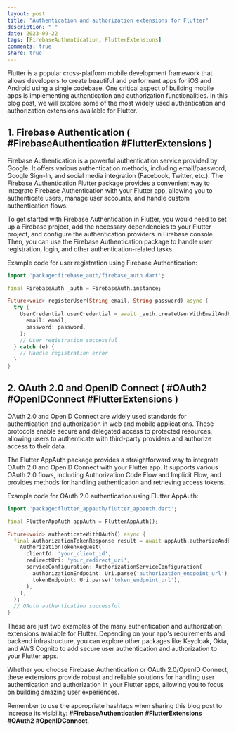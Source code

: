 ```yaml
---
layout: post
title: "Authentication and authorization extensions for Flutter"
description: " "
date: 2023-09-22
tags: [FirebaseAuthentication, FlutterExtensions]
comments: true
share: true
---
```


Flutter is a popular cross-platform mobile development framework that allows developers to create beautiful and performant apps for iOS and Android using a single codebase. One critical aspect of building mobile apps is implementing authentication and authorization functionalities. In this blog post, we will explore some of the most widely used authentication and authorization extensions available for Flutter.

## 1. Firebase Authentication ( #FirebaseAuthentication #FlutterExtensions ) 

Firebase Authentication is a powerful authentication service provided by Google. It offers various authentication methods, including email/password, Google Sign-In, and social media integration (Facebook, Twitter, etc.). The Firebase Authentication Flutter package provides a convenient way to integrate Firebase Authentication with your Flutter app, allowing you to authenticate users, manage user accounts, and handle custom authentication flows.

To get started with Firebase Authentication in Flutter, you would need to set up a Firebase project, add the necessary dependencies to your Flutter project, and configure the authentication providers in Firebase console. Then, you can use the Firebase Authentication package to handle user registration, login, and other authentication-related tasks. 

Example code for user registration using Firebase Authentication:

```dart
import 'package:firebase_auth/firebase_auth.dart';

final FirebaseAuth _auth = FirebaseAuth.instance;

Future<void> registerUser(String email, String password) async {
  try {
    UserCredential userCredential = await _auth.createUserWithEmailAndPassword(
      email: email,
      password: password,
    );
    // User registration successful
  } catch (e) {
    // Handle registration error
  }
}
```

## 2. OAuth 2.0 and OpenID Connect ( #OAuth2 #OpenIDConnect #FlutterExtensions ) 

OAuth 2.0 and OpenID Connect are widely used standards for authentication and authorization in web and mobile applications. These protocols enable secure and delegated access to protected resources, allowing users to authenticate with third-party providers and authorize access to their data.

The Flutter AppAuth package provides a straightforward way to integrate OAuth 2.0 and OpenID Connect with your Flutter app. It supports various OAuth 2.0 flows, including Authorization Code Flow and Implicit Flow, and provides methods for handling authentication and retrieving access tokens.

Example code for OAuth 2.0 authentication using Flutter AppAuth:

```dart
import 'package:flutter_appauth/flutter_appauth.dart';

final FlutterAppAuth appAuth = FlutterAppAuth();

Future<void> authenticateWithOAuth() async {
  final AuthorizationTokenResponse result = await appAuth.authorizeAndExchangeCode(
    AuthorizationTokenRequest(
      clientId: 'your_client_id',
      redirectUri: 'your_redirect_uri',
      serviceConfiguration: AuthorizationServiceConfiguration(
        authorizationEndpoint: Uri.parse('authorization_endpoint_url'),
        tokenEndpoint: Uri.parse('token_endpoint_url'),
      ),
    ),
  );
  // OAuth authentication successful
}
```

These are just two examples of the many authentication and authorization extensions available for Flutter. Depending on your app's requirements and backend infrastructure, you can explore other packages like Keycloak, Okta, and AWS Cognito to add secure user authentication and authorization to your Flutter apps.

Whether you choose Firebase Authentication or OAuth 2.0/OpenID Connect, these extensions provide robust and reliable solutions for handling user authentication and authorization in your Flutter apps, allowing you to focus on building amazing user experiences.

Remember to use the appropriate hashtags when sharing this blog post to increase its visibility: **#FirebaseAuthentication #FlutterExtensions #OAuth2 #OpenIDConnect**.